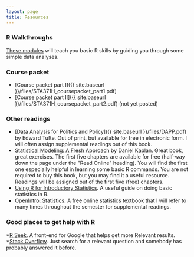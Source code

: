 ```yaml
---
layout: page
title: Resources
---
```


### R Walkthroughs

[These modules](http://jgscott.github.io/teaching/r/Rwalkthroughs.html) will teach you basic R skills by guiding you through some simple data analyses.

### Course packet

* [Course packet part I]({{ site.baseurl }}/files/STA371H_coursepacket_part1.pdf)  
* [Course packet part II]({{ site.baseurl }}/files/STA371H_coursepacket_part2.pdf) (not yet posted)  


### Other readings

* [Data Analysis for Politics and Policy]({{ site.baseurl }}/files/DAPP.pdf) by Edward Tufte.  Out of print, but available for free in electronic form. I will often assign supplemental readings out of this book.  
* [Statistical Modeling: A Fresh Approach](http://www.mosaic-web.org/go/StatisticalModeling/) by Daniel Kaplan.  Great book, great exercises.  The first five chapters are available for free (half-way down the page under the "Read Online" heading).  You will find the first one especially helpful in learning some basic R commands.  You are not required to buy this book, but you may find it a useful resource. Readings will be assigned out of the first five (free) chapters.
* [Using R for Introductory Statistics](http://cran.r-project.org/doc/contrib/Verzani-SimpleR.pdf).  A useful guide on doing basic statistics in R.
* [OpenIntro: Statistics](https://www.openintro.org/stat/textbook.php).  A free online statistics textbook that I will refer to many times throughout the semester for supplemental readings.


### Good places to get help with R

*[R Seek](http://rseek.org).  A front-end for Google that helps get more Relevant results.  
*[Stack Overflow](http://stackoverflow.com). Just search for a relevant question and somebody has probably answered it before.  

